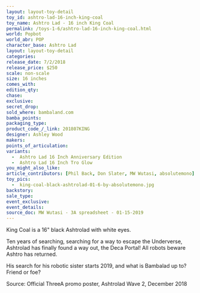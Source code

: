 ```yaml
---
layout: layout-toy-detail 
toy_id: ashtro-lad-16-inch-king-coal
toy_name: Ashtro Lad - 16 inch King Coal
permalink: /toys-1-6/ashtro-lad-16-inch-king-coal.html
world: Popbot
world_abr: POP
character_base: Ashtro Lad
layout: layout-toy-detail
categories: 
release_date: 7/2/2018
release_price: $250 
scale: non-scale
size: 16 inches
comes_with: 
edition_qty: 
chase: 
exclusive: 
secret_drop: 
sold_where: bambaland.com
bamba_points: 
packaging_type: 
product_code_/_link: 201807KING
designer: Ashley Wood
makers: 
points_of_articulation: 
variants: 
  -  Ashtro Lad 16 Inch Anniversary Edition
  -  Ashtro Lad 16 Inch Tro Glow
you_might_also_like: 
article_contributors: [Phil Back, Don Slater, MW Wutasi, absolutemono]
toy_pics: 
  -  king-coal-black-ashtrolad-01-6-by-absolutemono.jpg
backstory: 
sale_type: 
event_exclusive: 
event_details: 
source_doc: MW Wutasi - 3A spreadsheet - 01-15-2019
---
```

King Coal is a 16" black Ashtrolad with white eyes.

Ten years of searching, searching for a way to escape the Underverse, Ashtrolad has finally found a way out, the Deca Portal! All robots beware Ashtro has returned.

His search for his robotic sister starts 2019, and what is Bambalad up to? Friend or foe?

Source: Official ThreeA promo poster, Ashtrolad Wave 2, December 2018